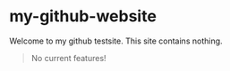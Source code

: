 # my-github-website
Welcome to my github testsite. This site contains nothing.


> No current features!
